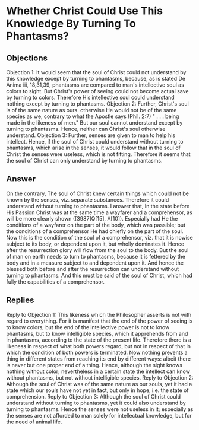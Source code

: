 # Whether Christ Could Use This Knowledge By Turning To Phantasms?
## Objections
Objection 1: It would seem that the soul of Christ could not understand by this knowledge except by turning to phantasms, because, as is stated De Anima iii, 18,31,39, phantasms are compared to man's intellective soul as colors to sight. But Christ's power of seeing could not become actual save by turning to colors. Therefore His intellective soul could understand nothing except by turning to phantasms.
Objection 2: Further, Christ's soul is of the same nature as ours. otherwise He would not be of the same species as we, contrary to what the Apostle says (Phil. 2:7) " . . . being made in the likeness of men." But our soul cannot understand except by turning to phantasms. Hence, neither can Christ's soul otherwise understand.
Objection 3: Further, senses are given to man to help his intellect. Hence, if the soul of Christ could understand without turning to phantasms, which arise in the senses, it would follow that in the soul of Christ the senses were useless, which is not fitting. Therefore it seems that the soul of Christ can only understand by turning to phantasms.
## Answer
On the contrary, The soul of Christ knew certain things which could not be known by the senses, viz. separate substances. Therefore it could understand without turning to phantasms.
I answer that, In the state before His Passion Christ was at the same time a wayfarer and a comprehensor, as will be more clearly shown ([3987]Q[15], A[10]). Especially had He the conditions of a wayfarer on the part of the body, which was passible; but the conditions of a comprehensor He had chiefly on the part of the soul. Now this is the condition of the soul of a comprehensor, viz. that it is nowise subject to its body, or dependent upon it, but wholly dominates it. Hence after the resurrection glory will flow from the soul to the body. But the soul of man on earth needs to turn to phantasms, because it is fettered by the body and in a measure subject to and dependent upon it. And hence the blessed both before and after the resurrection can understand without turning to phantasms. And this must be said of the soul of Christ, which had fully the capabilities of a comprehensor.
## Replies
Reply to Objection 1: This likeness which the Philosopher asserts is not with regard to everything. For it is manifest that the end of the power of seeing is to know colors; but the end of the intellective power is not to know phantasms, but to know intelligible species, which it apprehends from and in phantasms, according to the state of the present life. Therefore there is a likeness in respect of what both powers regard, but not in respect of that in which the condition of both powers is terminated. Now nothing prevents a thing in different states from reaching its end by different ways: albeit there is never but one proper end of a thing. Hence, although the sight knows nothing without color; nevertheless in a certain state the intellect can know without phantasms, but not without intelligible species.
Reply to Objection 2: Although the soul of Christ was of the same nature as our souls, yet it had a state which our souls have not yet in fact, but only in hope, i.e. the state of comprehension.
Reply to Objection 3: Although the soul of Christ could understand without turning to phantasms, yet it could also understand by turning to phantasms. Hence the senses were not useless in it; especially as the senses are not afforded to man solely for intellectual knowledge, but for the need of animal life.